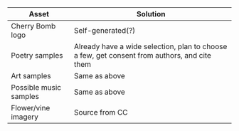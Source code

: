 | Asset | Solution |
--- | ---
| Cherry Bomb logo | Self-generated(?) |
| Poetry samples | Already have a wide selection, plan to choose a few, get consent from authors, and cite them |
| Art samples | Same as above |
| Possible music samples | Same as above |
| Flower/vine imagery | Source from CC |
